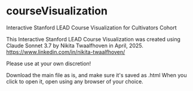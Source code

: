 # courseVisualization
Interactive Stanford LEAD Course Visualization for Cultivators Cohort

This Interactive Stanford LEAD Course Visualization was created using Claude Sonnet 3.7 by Nikita Twaalfhoven in April, 2025.
https://www.linkedin.com/in/nikita-twaalfhoven/

Please use at your own discretion!

Download the main file as is, and make sure it's saved as .html
When you click to open it, open using any browser of your choice. 
